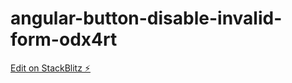 # angular-button-disable-invalid-form-odx4rt

[Edit on StackBlitz ⚡️](https://stackblitz.com/edit/angular-button-disable-invalid-form-odx4rt)